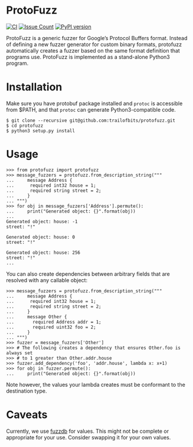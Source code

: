 # ProtoFuzz

[![CI](https://github.com/trailofbits/blight/workflows/CI/badge.svg)](https://github.com/trailofbits/protofuzz/actions/workflows/ci.yml)
[![Issue Count](https://codeclimate.com/github/trailofbits/protofuzz/badges/issue_count.svg)](https://codeclimate.com/github/trailofbits/protofuzz)
[![PyPI version](https://badge.fury.io/py/protofuzz.svg)](https://badge.fury.io/py/protofuzz)

ProtoFuzz is a generic fuzzer for Google’s Protocol Buffers format. Instead of defining a new fuzzer generator for custom binary formats, protofuzz automatically creates a fuzzer based on the same format definition that programs use. ProtoFuzz is implemented as a stand-alone Python3 program.

# Installation

Make sure you have protobuf package installed and `protoc` is accessible from $PATH, and that `protoc` can generate Python3-compatible code.

    $ git clone --recursive git@github.com:trailofbits/protofuzz.git
    $ cd protofuzz
    $ python3 setup.py install

# Usage

    >>> from protofuzz import protofuzz
    >>> message_fuzzers = protofuzz.from_description_string("""
    ...     message Address {
    ...      required int32 house = 1;
    ...      required string street = 2;
    ...     }
    ... """)
    >>> for obj in message_fuzzers['Address'].permute():
    ...     print("Generated object: {}".format(obj))
    ...
    Generated object: house: -1
    street: "!"
    
    Generated object: house: 0
    street: "!"
    
    Generated object: house: 256
    street: "!"
    ...

You can also create dependencies between arbitrary fields that are resolved with
any callable object:

    >>> message_fuzzers = protofuzz.from_description_string("""
    ...     message Address {
    ...      required int32 house = 1;
    ...      required string street = 2;
    ...     }
    ...     message Other {
    ...       required Address addr = 1;
    ...       required uint32 foo = 2;
    ...     }
    ... """)
    >>> fuzzer = message_fuzzers['Other']
    >>> # The following creates a dependency that ensures Other.foo is always set
    >>> # to 1 greater than Other.addr.house
    >>> fuzzer.add_dependency('foo', 'addr.house', lambda x: x+1)
    >>> for obj in fuzzer.permute():
    ...     print("Generated object: {}".format(obj))
 
Note however, the values your lambda creates must be conformant to the destination
type.

# Caveats

Currently, we use [fuzzdb](https://github.com/fuzzdb-project/fuzzdb) for values. This might not be complete or appropriate for your use. Consider swapping it for your own values.
